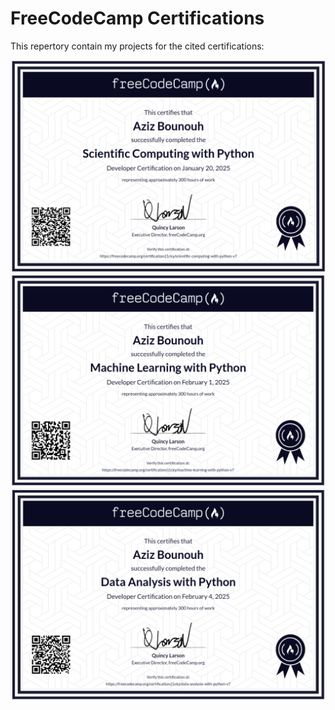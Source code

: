 # FreeCodeCamp Certifications

This repertory contain my projects for the cited certifications:

<div align="center">
  <img src="./Certificates/certificate1.png" alt="Header Image" width="900"/>
</div>


<div align="center">
  <img src="./Certificates/certificate2.png" alt="Header Image" width="900"/>
</div>


<div align="center">
  <img src="./Certificates/certificate3.png" alt="Header Image" width="900"/>
</div>

